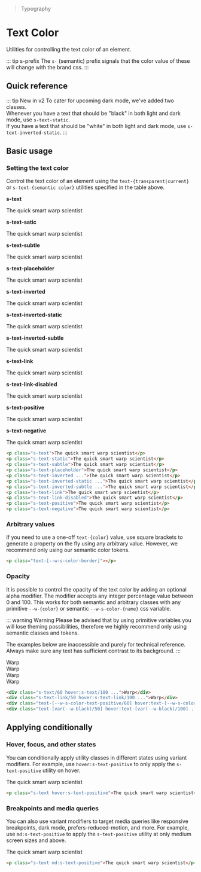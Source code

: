 > Typography

# Text Color

Utilities for controlling the text color of an element.

::: tip s-prefix
The `s-` (semantic) prefix signals that the color value of these will change with the brand css.
:::

## Quick reference

<text-color-table />

::: tip New in v2
To cater for upcoming dark mode, we've added two classes.  
Whenever you have a text that should be "black" in both light and dark mode, use `s-text-static`.  
If you have a text that should be "white" in both light and dark mode, use `s-text-inverted-static`.
:::

## Basic usage

### Setting the text color
Control the text color of an element using the `text-{transparent|current}` or `s-text-{semantic color}` utilities specified in the table above.

<example-container>
  <div class="ex-inner-box text-body">
    <strong class="s-text pd-font-mono text-s">s-text</strong>
    <p class="s-text">The quick smart warp scientist</p>
    <strong class="s-text-static pd-font-mono text-s">s-text-satic</strong>
    <p class="s-text-static">The quick smart warp scientist</p>
    <strong class="s-text-subtle pd-font-mono text-s">s-text-subtle</strong>
    <p class="s-text-subtle">The quick smart warp scientist</p>
    <strong class="s-text-placeholder pd-font-mono text-s">s-text-placeholder</strong>
    <p class="s-text-placeholder">The quick smart warp scientist</p>
    <div class="s-bg-inverted -mx-8 px-8 py-4 mb-8 rounded">
      <strong class="s-text-inverted pd-font-mono text-s">s-text-inverted</strong>
      <p class="s-text-inverted">The quick smart warp scientist</p>
      <strong class="s-text-inverted-static pd-font-mono text-s">s-text-inverted-static</strong>
      <p class="s-text-inverted-static mb-8">The quick smart warp scientist</p>
      <strong class="s-text-inverted-subtle pd-font-mono text-s">s-text-inverted-subtle</strong>
      <p class="s-text-inverted-subtle mb-0">The quick smart warp scientist</p>
    </div>
    <strong class="s-text-link pd-font-mono text-s">s-text-link</strong>
    <p class="s-text-link">The quick smart warp scientist</p>
    <strong class="s-text-link-disabled pd-font-mono text-s">s-text-link-disabled</strong>
    <p class="s-text-link-disabled">The quick smart warp scientist</p>
    <strong class="s-text-positive pd-font-mono text-s">s-text-positive</strong>
    <p class="s-text-positive">The quick smart warp scientist</p>
    <strong class="s-text-negative pd-font-mono text-s">s-text-negative</strong>
    <p class="s-text-negative">The quick smart warp scientist</p>
  </div>
</example-container>

```html
<p class="s-text">The quick smart warp scientist</p>
<p class="s-text-static">The quick smart warp scientist</p>
<p class="s-text-subtle">The quick smart warp scientist</p>
<p class="s-text-placeholder">The quick smart warp scientist</p>
<p class="s-text-inverted ...">The quick smart warp scientist</p>
<p class="s-text-inverted-static ...">The quick smart warp scientist</p>
<p class="s-text-inverted-subtle ...">The quick smart warp scientist</p>
<p class="s-text-link">The quick smart warp scientist</p>
<p class="s-text-link-disabled">The quick smart warp scientist</p>
<p class="s-text-positive">The quick smart warp scientist</p>
<p class="s-text-negative">The quick smart warp scientist</p>
```

### Arbitrary values
If you need to use a one-off `text-{color}` value, use square brackets to generate a property on the fly using any arbitrary value. However, we recommend only using our semantic color tokens.

```html
<p class="text-[--w-s-color-border]"></p>
```

### Opacity
It is possible to control the opacity of the text color by adding an optional alpha modifier.
The modifier accepts any integer percentage value between 0 and 100.
This works for both semantic and arbitrary classes with any primitive `--w-{color}` or semantic `--w-s-color-{name}` css variable.

::: warning Warning
Please be advised that by using primitive variables you will lose theming possibilities, therefore we highly recommend only using semantic classes and tokens.

The examples below are inaccessible and purely for technical reference.
Always make sure any text has sufficient contrast to its background.
:::

<example-container class="bg-center bg-[url(./50s-scientists.jpg)]">
  <div class="grid grid-cols-4 gap-16 justify-items-center">
    <div class="s-text/60 hover:s-text/100 transition-colors ease-in-out duration-700 text-xxl font-bold backdrop-blur-s s-bg/20 p-16 rounded-16">Warp</div>
    <div class="s-text-link/50 hover:s-text-link/100 transition-colors ease-in-out duration-700 text-xxl font-bold backdrop-blur-s s-bg/20 p-16 rounded-16">Warp</div>
    <div class="text-[--w-s-color-text-positive/60] hover:text-[--w-s-color-text-positive/100] transition-colors ease-in-out duration-700 text-xxl font-bold backdrop-blur-s s-bg/20 p-16 rounded-16">Warp</div>
    <div class="text-[var(--w-black)/50] hover:text-[var(--w-black)/100] transition-colors ease-in-out duration-700 text-xxl font-bold backdrop-blur-s s-bg/20 p-16 rounded-16">Warp</div>
  </div>
</example-container>

```html
<div class="s-text/60 hover:s-text/100 ...">Warp</div>
<div class="s-text-link/50 hover:s-text-link/100 ...">Warp</div>
<div class="text-[--w-s-color-text-positive/60] hover:text-[--w-s-color-text-positive/100] ...">Warp</div>
<div class="text-[var(--w-black)/50] hover:text-[var(--w-black)/100] ...">Warp</div>
```

## Applying conditionally

### Hover, focus, and other states

You can conditionally apply utility classes in different states using variant modifiers.
For example, use `hover:s-text-positive` to only apply the `s-text-positive` utility on hover.

<example-container>
  <p class="s-text hover:s-text-positive mb-0">The quick smart warp scientist</p>
</example-container>

```html
<p class="s-text hover:s-text-positive">The quick smart warp scientist</p>
```

### Breakpoints and media queries

You can also use variant modifiers to target media queries like responsive breakpoints, dark mode, prefers-reduced-motion, and more. For example, use `md:s-text-positive` to apply the `s-text-positive` utility at only medium screen sizes and above.

<example-container>
  <p class="s-text md:s-text-positive mb-0">The quick smart warp scientist</p>
</example-container>

```html
<p class="s-text md:s-text-positive">The quick smart warp scientist</p>
```
